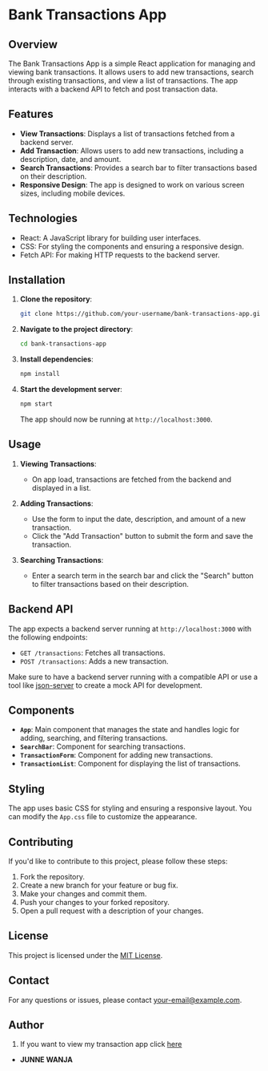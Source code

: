 # Bank Transactions App

## Overview

The Bank Transactions App is a simple React application for managing and viewing bank transactions. It allows users to add new transactions, search through existing transactions, and view a list of transactions. The app interacts with a backend API to fetch and post transaction data.

## Features

- **View Transactions**: Displays a list of transactions fetched from a backend server.
- **Add Transaction**: Allows users to add new transactions, including a description, date, and amount.
- **Search Transactions**: Provides a search bar to filter transactions based on their description.
- **Responsive Design**: The app is designed to work on various screen sizes, including mobile devices.

## Technologies

- React: A JavaScript library for building user interfaces.
- CSS: For styling the components and ensuring a responsive design.
- Fetch API: For making HTTP requests to the backend server.

## Installation

1. **Clone the repository**:

    ```bash
    git clone https://github.com/your-username/bank-transactions-app.git
    ```

2. **Navigate to the project directory**:

    ```bash
    cd bank-transactions-app
    ```

3. **Install dependencies**:

    ```bash
    npm install
    ```

4. **Start the development server**:

    ```bash
    npm start
    ```

    The app should now be running at `http://localhost:3000`.

## Usage

1. **Viewing Transactions**:
   - On app load, transactions are fetched from the backend and displayed in a list.

2. **Adding Transactions**:
   - Use the form to input the date, description, and amount of a new transaction.
   - Click the "Add Transaction" button to submit the form and save the transaction.

3. **Searching Transactions**:
   - Enter a search term in the search bar and click the "Search" button to filter transactions based on their description.

## Backend API

The app expects a backend server running at `http://localhost:3000` with the following endpoints:

- `GET /transactions`: Fetches all transactions.
- `POST /transactions`: Adds a new transaction.

Make sure to have a backend server running with a compatible API or use a tool like [json-server](https://github.com/typicode/json-server) to create a mock API for development.

## Components

- **`App`**: Main component that manages the state and handles logic for adding, searching, and filtering transactions.
- **`SearchBar`**: Component for searching transactions.
- **`TransactionForm`**: Component for adding new transactions.
- **`TransactionList`**: Component for displaying the list of transactions.

## Styling

The app uses basic CSS for styling and ensuring a responsive layout. You can modify the `App.css` file to customize the appearance.

## Contributing

If you'd like to contribute to this project, please follow these steps:

1. Fork the repository.
2. Create a new branch for your feature or bug fix.
3. Make your changes and commit them.
4. Push your changes to your forked repository.
5. Open a pull request with a description of your changes.

## License

This project is licensed under the [MIT License](LICENSE).

## Contact

For any questions or issues, please contact [your-email@example.com](mailto:your-email@example.com).

## Author 
1.   If you want to view my transaction app click [here]( https://flatiron-theta.vercel.app/)
-  **JUNNE WANJA**

